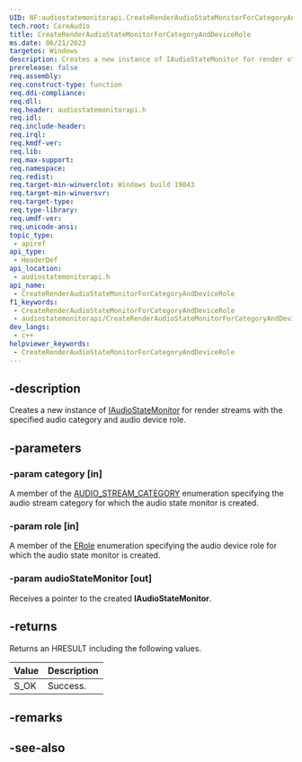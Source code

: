 ```yaml
---
UID: NF:audiostatemonitorapi.CreateRenderAudioStateMonitorForCategoryAndDeviceRole
tech.root: CoreAudio
title: CreateRenderAudioStateMonitorForCategoryAndDeviceRole
ms.date: 06/21/2023
targetos: Windows
description: Creates a new instance of IAudioStateMonitor for render streams with the specified audio category and audio device role.
prerelease: false
req.assembly: 
req.construct-type: function
req.ddi-compliance: 
req.dll: 
req.header: audiostatemonitorapi.h
req.idl: 
req.include-header: 
req.irql: 
req.kmdf-ver: 
req.lib: 
req.max-support: 
req.namespace: 
req.redist: 
req.target-min-winverclnt: Windows build 19043
req.target-min-winversvr: 
req.target-type: 
req.type-library: 
req.umdf-ver: 
req.unicode-ansi: 
topic_type:
 - apiref
api_type:
 - HeaderDef
api_location:
 - audiostatemonitorapi.h
api_name:
 - CreateRenderAudioStateMonitorForCategoryAndDeviceRole
f1_keywords:
 - CreateRenderAudioStateMonitorForCategoryAndDeviceRole
 - audiostatemonitorapi/CreateRenderAudioStateMonitorForCategoryAndDeviceRole
dev_langs:
 - c++
helpviewer_keywords:
 - CreateRenderAudioStateMonitorForCategoryAndDeviceRole
---
```


## -description

Creates a new instance of [IAudioStateMonitor](nn-audiostatemonitorapi-iaudiostatemonitor.md) for render streams with the specified audio category and audio device role.

## -parameters

### -param category [in]

A member of the [AUDIO_STREAM_CATEGORY](/windows/win32/api/audiosessiontypes/ne-audiosessiontypes-audio_stream_category) enumeration specifying the audio stream category for which the audio state monitor is created.

### -param role [in]

A member of the [ERole](/windows/win32/api/mmdeviceapi/ne-mmdeviceapi-erole) enumeration specifying the audio device role for which the audio state monitor is created.

### -param audioStateMonitor [out]

Receives a pointer to the created **IAudioStateMonitor**.

## -returns

Returns an HRESULT including the following values.

| Value | Description |
|-------|-------------|
| S_OK  | Success.    |

## -remarks

## -see-also

